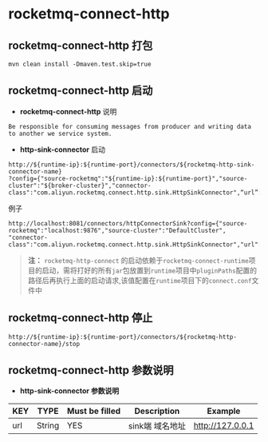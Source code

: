 # rocketmq-connect-http

## rocketmq-connect-http 打包
```
mvn clean install -Dmaven.test.skip=true
```

## rocketmq-connect-http 启动
* **rocketmq-connect-http** 说明
```
Be responsible for consuming messages from producer and writing data to another we service system.
```

* **http-sink-connector** 启动

```
http://${runtime-ip}:${runtime-port}/connectors/${rocketmq-http-sink-connector-name}
?config={"source-rocketmq":"${runtime-ip}:${runtime-port}","source-cluster":"${broker-cluster}","connector-class":"com.aliyun.rocketmq.connect.http.sink.HttpSinkConnector",“url”:"${url}"}
```

例子 
```
http://localhost:8081/connectors/httpConnectorSink?config={"source-rocketmq":"localhost:9876","source-cluster":"DefaultCluster",
"connector-class":"com.aliyun.rocketmq.connect.http.sink.HttpSinkConnector","url":"192.168.1.2"}
```

>**注：** `rocketmq-http-connect` 的启动依赖于`rocketmq-connect-runtime`项目的启动，需将打好的所有`jar`包放置到`runtime`项目中`pluginPaths`配置的路径后再执行上面的启动请求,该值配置在`runtime`项目下的`connect.conf`文件中

## rocketmq-connect-http 停止

```
http://${runtime-ip}:${runtime-port}/connectors/${rocketmq-http-connector-name}/stop
```

## rocketmq-connect-http 参数说明
* **http-sink-connector 参数说明**

| KEY |  TYPE   | Must be filled | Description | Example          
|-----|---------|----------------|-------------|------------------|
| url | String  | YES            | sink端 域名地址  | http://127.0.0.1 |

